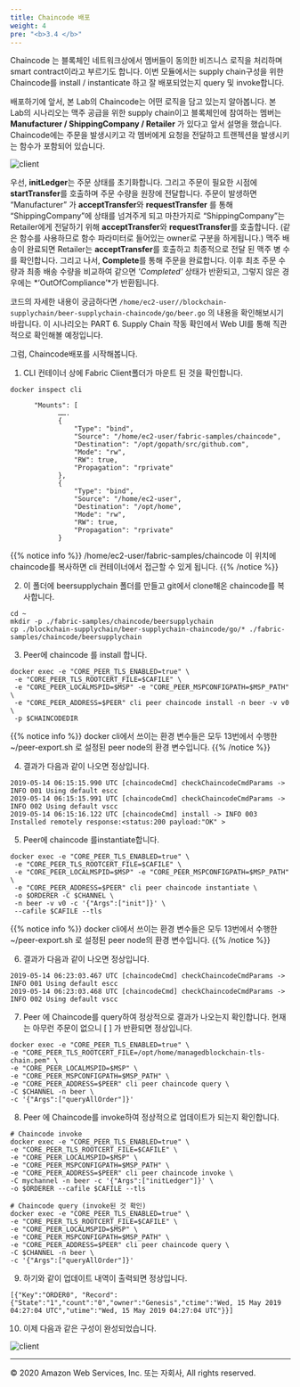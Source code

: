 ```yaml
---
title: Chaincode 배포 
weight: 4
pre: "<b>3.4 </b>"
---
```


Chaincode 는 블록체인 네트워크상에서 멤버들이 동의한 비즈니스 로직을 처리하며 smart contract이라고 부르기도 합니다. 이번 모듈에서는 supply chain구성을 위한 Chaincode를 install / instanticate 하고 잘 배포되었는지 query 및 invoke합니다. 

배포하기에 앞서, 본 Lab의 Chaincode는 어떤 로직을 담고 있는지 알아봅니다. 
본 Lab의 시나리오는 맥주 공급을 위한 supply chain이고 블록체인에 참여하는 멤버는 **Manufacturer / ShippingCompany / Retailer** 가 있다고 앞서 설명을 했습니다. Chaincode에는 주문을 발생시키고 각 멤버에게 요청을 전달하고 트랜젝션을 발생시키는 함수가 포함되어 있습니다. 

![client](/lab4/images/client_5.png)

우선, **initLedger**는 주문 상태를 초기화합니다. 그리고 주문이 필요한 시점에 **startTransfer**를 호출하며 주문 수량을 원장에 전달합니다. 주문이 발생하면 “Manufacturer” 가 **acceptTransfer**와 **requestTransfer** 를 통해 “ShippingCompany”에 상태를 넘겨주게 되고 마찬가지로 “ShippingCompany”는 Retailer에게 전달하기 위해 **acceptTransfer**와 **requestTransfer**를 호출합니다. (같은 함수를 사용하므로 함수 파라미터로 들어있는 owner로 구분을 하게됩니다.) 
맥주 배송이 완료되면 Retailer는 **acceptTransfer**를 호출하고 최종적으로 전달 된 맥주 병 수를 확인합니다. 그리고 나서, **Complete**를 통해 주문을 완료합니다. 이후 최초 주문 수량과 최종 배송 수량을 비교하여 같으면 *'Completed'* 상태가 반환되고, 그렇지 않은 경우에는 *‘OutOfCompliance’*가 반환됩니다. 

코드의 자세한 내용이 궁금하다면 ```/home/ec2-user//blockchain-supplychain/beer-supplychain-chaincode/go/beer.go``` 의 내용을 확인해보시기 바랍니다. 
이 시나리오는 PART 6. Supply Chain 작동 확인에서 Web UI를 통해 직관적으로 확인해볼 예정입니다. 

그럼, Chaincode배포를 시작해봅니다. 

1. CLI 컨테이너 상에 Fabric Client폴더가 마운트 된 것을 확인합니다. 

```
docker inspect cli
```
```
      "Mounts": [
            …….
            {
                "Type": "bind",
                "Source": "/home/ec2-user/fabric-samples/chaincode",
                "Destination": "/opt/gopath/src/github.com",
                "Mode": "rw",
                "RW": true,
                "Propagation": "rprivate"
            },
            {
                "Type": "bind",
                "Source": "/home/ec2-user",
                "Destination": "/opt/home",
                "Mode": "rw",
                "RW": true,
                "Propagation": "rprivate"
            }

```
{{% notice info %}}
/home/ec2-user/fabric-samples/chaincode 이 위치에 chaincode를 복사하면 cli 컨테이너에서 접근할 수 있게 됩니다. 
{{% /notice %}}

2. 이 폴더에 beersupplychain 폴더를 만들고 git에서 clone해온 chaincode를 복사합니다. 
```
cd ~
mkdir -p ./fabric-samples/chaincode/beersupplychain
cp ./blockchain-supplychain/beer-supplychain-chaincode/go/* ./fabric-samples/chaincode/beersupplychain
```

3. Peer에 chaincode 를 install 합니다.
```
docker exec -e "CORE_PEER_TLS_ENABLED=true" \
 -e "CORE_PEER_TLS_ROOTCERT_FILE=$CAFILE" \
 -e "CORE_PEER_LOCALMSPID=$MSP" -e "CORE_PEER_MSPCONFIGPATH=$MSP_PATH" \
 -e "CORE_PEER_ADDRESS=$PEER" cli peer chaincode install -n beer -v v0 \
 -p $CHAINCODEDIR
```

{{% notice info %}}
docker cli에서 쓰이는 환경 변수들은 모두 13번에서 수행한 ~/peer-export.sh 로 설정된 peer node의 환경 변수입니다. 
{{% /notice %}}

4. 결과가 다음과 같이 나오면 정상입니다. 

```
2019-05-14 06:15:15.990 UTC [chaincodeCmd] checkChaincodeCmdParams -> INFO 001 Using default escc
2019-05-14 06:15:15.991 UTC [chaincodeCmd] checkChaincodeCmdParams -> INFO 002 Using default vscc
2019-05-14 06:15:16.122 UTC [chaincodeCmd] install -> INFO 003 Installed remotely response:<status:200 payload:"OK" >
```

5. Peer에 chaincode 를instantiate합니다. 
```
docker exec -e "CORE_PEER_TLS_ENABLED=true" \
 -e "CORE_PEER_TLS_ROOTCERT_FILE=$CAFILE" \
 -e "CORE_PEER_LOCALMSPID=$MSP" -e "CORE_PEER_MSPCONFIGPATH=$MSP_PATH" \
 -e "CORE_PEER_ADDRESS=$PEER" cli peer chaincode instantiate \
 -o $ORDERER -C $CHANNEL \
 -n beer -v v0 -c '{"Args":["init"]}' \
 --cafile $CAFILE --tls
```
{{% notice info %}}
docker cli에서 쓰이는 환경 변수들은 모두 13번에서 수행한 ~/peer-export.sh 로 설정된 peer node의 환경 변수입니다. 
{{% /notice %}}


6. 결과가 다음과 같이 나오면 정상입니다. 
```
2019-05-14 06:23:03.467 UTC [chaincodeCmd] checkChaincodeCmdParams -> INFO 001 Using default escc
2019-05-14 06:23:03.468 UTC [chaincodeCmd] checkChaincodeCmdParams -> INFO 002 Using default vscc
```

7. Peer 에 Chaincode를 query하여 정상적으로 결과가 나오는지 확인합니다. 현재는 아무런 주문이 없으니 [ ] 가 반환되면 정상입니다. 
```
docker exec -e "CORE_PEER_TLS_ENABLED=true" \
-e "CORE_PEER_TLS_ROOTCERT_FILE=/opt/home/managedblockchain-tls-chain.pem" \
-e "CORE_PEER_LOCALMSPID=$MSP" \
-e "CORE_PEER_MSPCONFIGPATH=$MSP_PATH" \
-e "CORE_PEER_ADDRESS=$PEER" cli peer chaincode query \
-C $CHANNEL -n beer \
-c '{"Args":["queryAllOrder"]}'
```

8. Peer 에 Chaincode를 invoke하여 정상적으로 업데이트가 되는지 확인합니다. 

```
# Chaincode invoke 
docker exec -e "CORE_PEER_TLS_ENABLED=true" \
-e "CORE_PEER_TLS_ROOTCERT_FILE=$CAFILE" \
-e "CORE_PEER_LOCALMSPID=$MSP" \
-e "CORE_PEER_MSPCONFIGPATH=$MSP_PATH" \
-e "CORE_PEER_ADDRESS=$PEER" cli peer chaincode invoke \
-C mychannel -n beer -c '{"Args":["initLedger"]}' \
-o $ORDERER --cafile $CAFILE --tls 
 
# Chaincode query (invoke된 것 확인)
docker exec -e "CORE_PEER_TLS_ENABLED=true" \
-e "CORE_PEER_TLS_ROOTCERT_FILE=$CAFILE" \
-e "CORE_PEER_LOCALMSPID=$MSP" \
-e "CORE_PEER_MSPCONFIGPATH=$MSP_PATH" \
-e "CORE_PEER_ADDRESS=$PEER" cli peer chaincode query \
-C $CHANNEL -n beer \
-c '{"Args":["queryAllOrder"]}'

```

9. 하기와 같이 업데이트 내역이 출력되면 정상입니다. 

```
[{"Key":"ORDER0", "Record":{"State":"1","count":"0","owner":"Genesis","ctime":"Wed, 15 May 2019 04:27:04 UTC","utime":"Wed, 15 May 2019 04:27:04 UTC"}}]
```

10. 이제 다음과 같은 구성이 완성되었습니다.

![client](/lab4/images/client_6.png)


---
© 2020 Amazon Web Services, Inc. 또는 자회사, All rights reserved.
